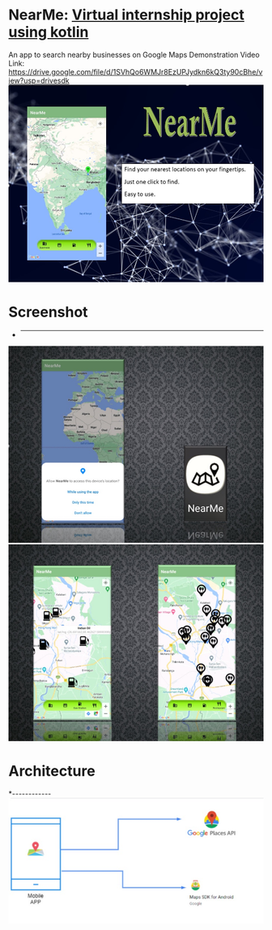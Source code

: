 # NearMe: [Virtual internship project using kotlin](https://github.com/smartinternz02/SPSGP-74084-Virtual-Internship---Android-Application-Development-Using-Kotlin/tree/master)
An app to search nearby businesses on Google Maps
Demonstration Video Link: https://drive.google.com/file/d/1SVhQo6WMJr8EzUPJydkn6kQ3ty90cBhe/view?usp=drivesdk
![](https://raw.githubusercontent.com/smartinternz02/SPSGP-74084-Virtual-Internship---Android-Application-Development-Using-Kotlin/master/cover/front.jpg)
# Screenshot
* ------------
![](https://raw.githubusercontent.com/smartinternz02/SPSGP-74084-Virtual-Internship---Android-Application-Development-Using-Kotlin/master/cover/2nd%20front.jpg)
![](https://raw.githubusercontent.com/smartinternz02/SPSGP-74084-Virtual-Internship---Android-Application-Development-Using-Kotlin/master/cover/3rd%20front.jpg)
# Architecture
*------------
![](https://raw.githubusercontent.com/smartinternz02/SPSGP-74084-Virtual-Internship---Android-Application-Development-Using-Kotlin/master/cover/architecture.jpg)
